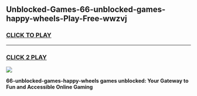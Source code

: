 
## Unblocked-Games-66-unblocked-games-happy-wheels-Play-Free-wwzvj
<h3>
<a href="https://premium76.site?title=66-unblocked-games-happy-wheels&ref=19M">CLICK TO PLAY</a></h3>
<hr>

<h3>
<a href="https://premium76.site?title=66-unblocked-games-happy-wheels&ref=19M">CLICK 2 PLAY</a>
  
</h3>

<a href="https://premium76.site?title=66-unblocked-games-happy-wheels&ref=19M"><img src="https://clearcache.store/games.png"></a>


**66-unblocked-games-happy-wheels games unblocked: Your Gateway to Fun and Accessible Online Gaming**
